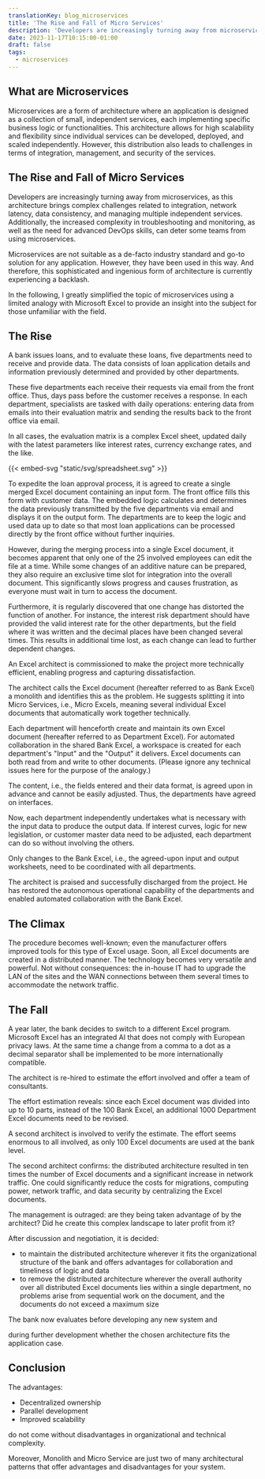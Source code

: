 ```yaml
---
translationKey: blog_microservices
title: 'The Rise and Fall of Micro Services'
description: 'Developers are increasingly turning away from microservices. Explaining why to non-developers.'
date: 2023-11-17T10:15:00-01:00
draft: false
tags: 
  - microservices
---
```

## What are Microservices
Microservices are a form of architecture where an application is designed as a collection of small, independent services, each implementing specific business logic or functionalities. This architecture allows for high scalability and flexibility since individual services can be developed, deployed, and scaled independently. However, this distribution also leads to challenges in terms of integration, management, and security of the services.

## The Rise and Fall of Micro Services
Developers are increasingly turning away from microservices, as this architecture brings complex challenges related to integration, network latency, data consistency, and managing multiple independent services. Additionally, the increased complexity in troubleshooting and monitoring, as well as the need for advanced DevOps skills, can deter some teams from using microservices.

Microservices are not suitable as a de-facto industry standard and go-to solution for any application. However, they have been used in this way. And therefore, this sophisticated and ingenious form of architecture is currently experiencing a backlash.

In the following, I greatly simplified the topic of microservices using a limited analogy with Microsoft Excel to provide an insight into the subject for those unfamiliar with the field.

## The Rise
A bank issues loans, and to evaluate these loans, five departments need to receive and provide data. The data consists of loan application details and information previously determined and provided by other departments.

These five departments each receive their requests via email from the front office. Thus, days pass before the customer receives a response. In each department, specialists are tasked with daily operations: entering data from emails into their evaluation matrix and sending the results back to the front office via email.

In all cases, the evaluation matrix is a complex Excel sheet, updated daily with the latest parameters like interest rates, currency exchange rates, and the like.

{{< embed-svg "static/svg/spreadsheet.svg" >}}

To expedite the loan approval process, it is agreed to create a single merged Excel document containing an input form. The front office fills this form with customer data. The embedded logic calculates and determines the data previously transmitted by the five departments via email and displays it on the output form. The departments are to keep the logic and used data up to date so that most loan applications can be processed directly by the front office without further inquiries.

However, during the merging process into a single Excel document, it becomes apparent that only one of the 25 involved employees can edit the file at a time. While some changes of an additive nature can be prepared, they also require an exclusive time slot for integration into the overall document. This significantly slows progress and causes frustration, as everyone must wait in turn to access the document.

Furthermore, it is regularly discovered that one change has distorted the function of another. For instance, the interest risk department should have provided the valid interest rate for the other departments, but the field where it was written and the decimal places have been changed several times. This results in additional time lost, as each change can lead to further dependent changes.

An Excel architect is commissioned to make the project more technically efficient, enabling progress and capturing dissatisfaction.

The architect calls the Excel document (hereafter referred to as Bank Excel) a monolith and identifies this as the problem. He suggests splitting it into Micro Services, i.e., Micro Excels, meaning several individual Excel documents that automatically work together technically.

Each department will henceforth create and maintain its own Excel document (hereafter referred to as Department Excel). For automated collaboration in the shared Bank Excel, a workspace is created for each department's "Input" and the "Output" it delivers. Excel documents can both read from and write to other documents. (Please ignore any technical issues here for the purpose of the analogy.)

The content, i.e., the fields entered and their data format, is agreed upon in advance and cannot be easily adjusted. Thus, the departments have agreed on interfaces.

Now, each department independently undertakes what is necessary with the input data to produce the output data. If interest curves, logic for new legislation, or customer master data need to be adjusted, each department can do so without involving the others.

Only changes to the Bank Excel, i.e., the agreed-upon input and output worksheets, need to be coordinated with all departments.

The architect is praised and successfully discharged from the project. He has restored the autonomous operational capability of the departments and enabled automated collaboration with the Bank Excel.
## The Climax
The procedure becomes well-known; even the manufacturer offers improved tools for this type of Excel usage. Soon, all Excel documents are created in a distributed manner. The technology becomes very versatile and powerful. Not without consequences: the in-house IT had to upgrade the LAN of the sites and the WAN connections between them several times to accommodate the network traffic.
## The Fall
A year later, the bank decides to switch to a different Excel program. Microsoft Excel has an integrated AI that does not comply with European privacy laws.
At the same time a change from a comma to a dot as a decimal separator shall be implemented to be more internationally compatible.

The architect is re-hired to estimate the effort involved and offer a team of consultants.

The effort estimation reveals: since each Excel document was divided into up to 10 parts, instead of the 100 Bank Excel, an additional 1000 Department Excel documents need to be revised.

A second architect is involved to verify the estimate. The effort seems enormous to all involved, as only 100 Excel documents are used at the bank level.

The second architect confirms: the distributed architecture resulted in ten times the number of Excel documents and a significant increase in network traffic. One could significantly reduce the costs for migrations, computing power, network traffic, and data security by centralizing the Excel documents.

The management is outraged: are they being taken advantage of by the architect? Did he create this complex landscape to later profit from it?

After discussion and negotiation, it is decided:
- to maintain the distributed architecture wherever it fits the organizational structure of the bank and offers advantages for collaboration and timeliness of logic and data
- to remove the distributed architecture wherever the overall authority over all distributed Excel documents lies within a single department, no problems arise from sequential work on the document, and the documents do not exceed a maximum size

The bank now evaluates before developing any new system and

during further development whether the chosen architecture fits the application case.

## Conclusion
The advantages:
* Decentralized ownership
* Parallel development
* Improved scalability

do not come without disadvantages in organizational and technical complexity.

Moreover, Monolith and Micro Service are just two of many architectural patterns that offer advantages and disadvantages for your system.
